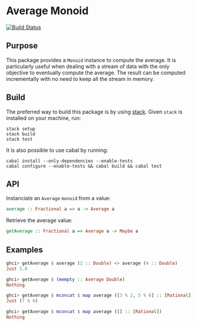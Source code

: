 Average Monoid
====

[![Build Status](https://secure.travis-ci.org/dlgd/monoid-average.svg)](http://travis-ci.org/dlgd/monoid-average)


Purpose
----

This package provides a `Monoid` instance to compute the average. It is
particularly useful when dealing with a stream of data with the only objective
to eventually compute the average. The result can be computed incrementally with
no need to keep all the stream in memory.


Build
----

The preferred way to build this package is by using
[stack](http://www.haskellstack.org). Given `stack` is installed on your
machine, run:

    stack setup
    stack build
    stack test

It is also possible to use cabal by running:

    cabal install --only-dependencies --enable-tests
    cabal configure --enable-tests && cabal build && cabal test


API
----

Instanciate an `Average` `monoid` from a value:

```haskell
average :: Fractional a => a -> Average a
```

Retrieve the average value:

```haskell
getAverage :: Fractional a => Average a -> Maybe a
```

Examples
----

```haskell
ghci> getAverage $ average (2 :: Double) <> average (4 :: Double)
Just 3.0
```

```haskell
ghci> getAverage $ (mempty :: Average Double)
Nothing
```

```haskell
ghci> getAverage $ mconcat $ map average ([3 % 2, 5 % 6] :: [Rational])
Just (7 % 6)
```

```haskell
ghci> getAverage $ mconcat $ map average ([] :: [Rational])
Nothing
```

